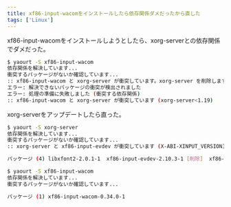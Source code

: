```yaml
---
title: xf86-input-wacomをインストールしたら依存関係ダメだったから直した
tags: ['Linux']
---
```

xf86-input-wacomをインストールしようとしたら、xorg-serverとの依存関係でダメだった。

```sh
$ yaourt -S xf86-input-wacom
依存関係を解決しています...
衝突するパッケージがないか確認しています...
:: xf86-input-wacom と xorg-server が衝突しています。xorg-server を削除しますか？ [y/N] n
エラー: 解決できないパッケージの衝突が検出されました
エラー: 処理の準備に失敗しました (衝突する依存関係)
:: xf86-input-wacom と xorg-server が衝突しています (xorg-server<1.19)
```

xorg-serverをアップデートしたら直った。

```sh
$ yaourt -S xorg-server
依存関係を解決しています...
衝突するパッケージがないか確認しています...
:: xorg-server と xf86-input-evdev が衝突しています (X-ABI-XINPUT_VERSION)。xf86-input-evdev を削除しますか？ [y/N] y

パッケージ (4) libxfont2-2.0.1-1  xf86-input-evdev-2.10.3-1 [削除]  xf86-input-libinput-0.23.0-1  xorg-server-1.19.1-1
```

```sh
$ yaourt -S xf86-input-wacom
依存関係を解決しています...
衝突するパッケージがないか確認しています...

パッケージ (1) xf86-input-wacom-0.34.0-1
```
